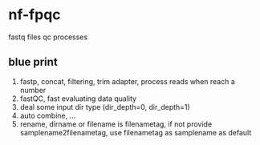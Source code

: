 # nf-fpqc
fastq files qc processes

## blue print

1. fastp, concat, filtering, trim adapter, process reads when reach a number
2. fastQC, fast evaluating data quality
3. deal some input dir type (dir_depth=0, dir_depth=1)
4. auto combine, ...
5. rename, dirname or filename is filenametag, if not provide samplename2filenametag, use filenametag as samplename as default


